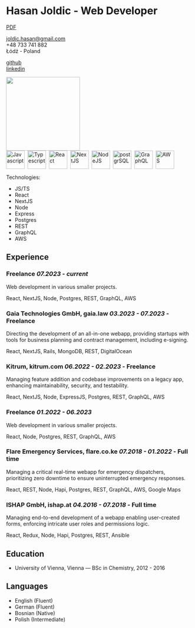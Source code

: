# Hasan Joldic - Web Developer

[PDF](https://enki.fra1.cdn.digitaloceanspaces.com/Hasan%20Joldic.pdf)

<joldic.hasan@gmail.com>  
+48 733 741 882  
Łódź - Poland

[github](https://github.com/hasanjoldic)  
[linkedin](https://www.linkedin.com/in/hasanjoldic/)  

<img height=200 align="center" src="https://github-readme-stats-beta-ashen.vercel.app/api/top-langs?username=hasanjoldic&layout=compact&langs_count=10" />

<div style="display: flex; gap: 8px; flex-wrap: wrap;">
  <img
    src="https://enki.fra1.digitaloceanspaces.com/hasanjoldic.com/technology-logos/Javascript.svg"
    alt="Javascript"
    height="50px"
  />
  <img
    src="https://enki.fra1.digitaloceanspaces.com/hasanjoldic.com/technology-logos/Typescript.svg"
    alt="Typescript"
    height="50px"
  />
  <img
    src="https://enki.fra1.digitaloceanspaces.com/hasanjoldic.com/technology-logos/React.svg"
    alt="React"
    height="50px"
  />
  <img
    src="https://enki.fra1.digitaloceanspaces.com/hasanjoldic.com/technology-logos/NextJS.svg"
    alt="NextJS"
    height="50px"
  />
  <img
    src="https://enki.fra1.digitaloceanspaces.com/hasanjoldic.com/technology-logos/NodeJS.svg"
    alt="NodeJS"
    height="50px"
  />
  <img
    src="https://enki.fra1.digitaloceanspaces.com/hasanjoldic.com/technology-logos/postgreSQL.svg"
    alt="postgrSQL"
    height="50px"
  />
  <img
    src="https://enki.fra1.digitaloceanspaces.com/hasanjoldic.com/technology-logos/GraphQL.svg"
    alt="GraphQL"
    height="50px"
  />
  <img
    src="https://enki.fra1.digitaloceanspaces.com/hasanjoldic.com/technology-logos/AWS.svg"
    alt="AWS"
    height="50px"
  />
</div>

Technologies:

- JS/TS
- React
- NextJS
- Node
- Express
- Postgres
- REST
- GraphQL
- AWS

## Experience

### Freelance _07.2023 - current_

Web development in various smaller projects.

React, NextJS, Node, Postgres, REST, GraphQL, AWS

### Gaia Technologies GmbH, gaia.law _03.2023 - 07.2023_ - Freelance

Directing the development of an all-in-one webapp, providing startups with tools for business planning and contract management, including e-signing.

React, NextJS, Rails, MongoDB, REST, DigitalOcean

### Kitrum, kitrum.com _06.2022 - 02.2023_ - Freelance

Managing feature addition and codebase improvements on a legacy app, enhancing maintainability, security, and testability.

React, NextJS, Node, ExpressJS, Postgres, REST, GraphQL, AWS

### Freelance _01.2022 - 06.2023_

Web development in various smaller projects.

React, Node, Postgres, REST, GraphQL, AWS

### Flare Emergency Services, flare.co.ke _07.2018 - 01.2022_ - Full time

Managing a critical real-time webapp for emergency dispatchers, prioritizing zero downtime to ensure uninterrupted emergency responses.

React, REST, Node, Hapi, Postgres, REST, GraphQL, AWS, Google Maps

### ISHAP GmbH, ishap.at _04.2016 - 07.2018_ - Full time

Managing end-to-end development of a webapp enabling user-created forms, enforcing intricate user roles and permissions logic.

React, Redux, Node, Hapi, Postgres, REST, Ansible

## Education

- University of Vienna, Vienna — BSc in Chemistry, 2012 - 2016

## Languages

- English (Fluent)
- German (Fluent)
- Bosnian (Native)
- Polish (Intermediate)
